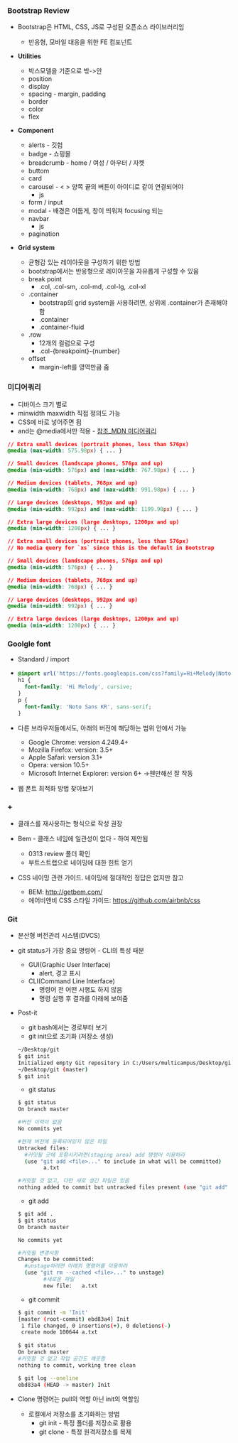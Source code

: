 ### Bootstrap Review

- Bootstrap은 HTML, CSS, JS로 구성된 오픈소스 라이브러리임
  - 반응형, 모바일 대응을 위한 FE 컴포넌트
- **Utilities**
  - 박스모델을 기준으로 밖->안
  - position
  - display
  - spacing - margin, padding
  - border
  - color
  - flex
- **Component**
  - alerts - 깃헙
  - badge - 쇼핑몰
  - breadcrumb - home / 여성 / 아우터 / 자켓
  - buttom
  - card
  - carousel - < > 양쪽 끝의 버튼이 아이디로 같이 연결되어야
    - js
  - form / input
  - modal - 배경은 어둡게, 창이 띄워져 focusing 되는
  - navbar
    - js
  - pagination

- **Grid system**
  - 균형감 있는 레이아웃을 구성하기 위한 방법
  - bootstrap에서는 반응형으로 레이아웃을 자유롭게 구성할 수 있음
  - break point
    - .col, .col-sm, .col-md, .col-lg, .col-xl
  - .container
    - bootstrap의 grid system을 사용하려면, 상위에 .container가 존재해야 함
    - .container
    - .container-fluid
  - .row
    - 12개의 컬럼으로 구성
    - .col-{breakpoint}-{number}
  - offset
    - margin-left를 영역만큼 줌









### 미디어쿼리

- 디바이스 크기 별로
- minwidth maxwidth 직접 정의도 가능
- CSS에 바로 넣어주면 됨
- and는 @media에서만 적용 - [참조_MDN 미디어쿼리](https://developer.mozilla.org/ko/docs/Web/Guide/CSS/Media_queries)

```css
// Extra small devices (portrait phones, less than 576px)
@media (max-width: 575.98px) { ... }

// Small devices (landscape phones, 576px and up)
@media (min-width: 576px) and (max-width: 767.98px) { ... }

// Medium devices (tablets, 768px and up)
@media (min-width: 768px) and (max-width: 991.98px) { ... }

// Large devices (desktops, 992px and up)
@media (min-width: 992px) and (max-width: 1199.98px) { ... }

// Extra large devices (large desktops, 1200px and up)
@media (min-width: 1200px) { ... }
```



```css
// Extra small devices (portrait phones, less than 576px)
// No media query for `xs` since this is the default in Bootstrap

// Small devices (landscape phones, 576px and up)
@media (min-width: 576px) { ... }

// Medium devices (tablets, 768px and up)
@media (min-width: 768px) { ... }

// Large devices (desktops, 992px and up)
@media (min-width: 992px) { ... }

// Extra large devices (large desktops, 1200px and up)
@media (min-width: 1200px) { ... }
```









### Goolgle font

- Standard / import

- ```css
  @import url('https://fonts.googleapis.com/css?family=Hi+Melody|Noto+Sans+KR&display=swap');
  h1 {
    font-family: 'Hi Melody', cursive;
  }
  p {
    font-family: 'Noto Sans KR', sans-serif;
  }
  ```

- 다른 브라우저들에서도, 아래의 버전에 해당하는 범위 안에서 가능

  - Google Chrome: version 4.249.4+
  - Mozilla Firefox: version: 3.5+
  - Apple Safari: version 3.1+
  - Opera: version 10.5+
  - Microsoft Internet Explorer: version 6+ ->웬만해선 잘 작동

- 웹 폰트 최적화 방법 찾아보기











### +

- 클래스를 재사용하는 형식으로 작성 권장 

- Bem - 클래스 네임에 일관성이 없다 - 하여 제안됨 
  - 0313 review 폴더 확인
  - 부트스트랩으로 네이밍에 대한 힌트 얻기
- CSS 네이밍 관련 가이드. 네이밍에 절대적인 정답은 없지만 참고
  - BEM: http://getbem.com/
  - 에어비앤비 CSS 스타일 가이드: https://github.com/airbnb/css











### Git

- 분산형 버전관리 시스템(DVCS)
- git status가 가장 중요 명령어 - CLI의 특성 때문
  - GUI(Graphic User Interface)
    - alert, 경고 표시
  - CLI(Command Line Interface)
    - 명령어 전 어떤 시행도 하지 않음
    - 명령 실행 후 결과를 아래에 보여줌

- Post-it

  - git bash에서는 경로부터 보기
  - git init으로 초기화 (저장소 생성)

  ```bash
  ~/Desktop/git
  $ git init
  Initialized empty Git repository in C:/Users/multicampus/Desktop/git/.git/
  ~/Desktop/git (master)
  $ git init
  ```

  - git status

  ```bash
  $ git status
  On branch master
  
  #버전 이력이 없음
  No commits yet
  
  #현재 버전에 등록되어있지 않은 파일
  Untracked files:
  	#커밋될 곳에 포함시키려면(staging area) add 명령어 이용하라
    (use "git add <file>..." to include in what will be committed)
          a.txt
  
  #커밋할 것 없고, 다만 새로 생긴 파일은 있음
  nothing added to commit but untracked files present (use "git add" to track)
  ```

  - git add

  ```bash
  $ git add .
  $ git status
  On branch master
  
  No commits yet
  
  #커밋될 변경사항
  Changes to be committed:
  	#unstage하려면 아래의 명령어를 이용하라
    (use "git rm --cached <file>..." to unstage)
          #새로운 파일
          new file:   a.txt
  ```

  - git commit

  ```bash
  $ git commit -m 'Init'
  [master (root-commit) ebd83a4] Init
   1 file changed, 0 insertions(+), 0 deletions(-)
   create mode 100644 a.txt
   
  $ git status
  On branch master
  #커밋할 것 없고 작업 공간도 깨끗함
  nothing to commit, working tree clean
  
  $ git log --oneline
  ebd83a4 (HEAD -> master) Init
  ```

- Clone 명령어는 pull의 역할 아닌 init의 역할임

  - 로컬에서 저장소를 초기화하는 방법
    - git init - 특정 폴더를 저장소로 활용
    - git clone - 특정 원격저장소를 복제

